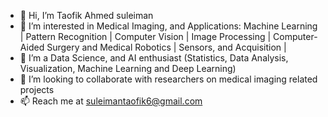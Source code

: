 - 👋 Hi, I’m Taofik Ahmed suleiman
- 👀 I’m interested in Medical Imaging, and Applications: Machine Learning | Pattern Recognition | Computer Vision | Image Processing | Computer-Aided Surgery and Medical Robotics | Sensors, and Acquisition |
- 🌱 I’m a Data Science, and AI enthusiast (Statistics, Data Analysis, Visualization, Machine Learning and Deep Learning)
- 💞️ I’m looking to collaborate with researchers on medical imaging related projects
- 📫 Reach me at suleimantaofik6@gmail.com

<!---
suleimantaofik6/suleimantaofik6 is a ✨ special ✨ repository because its `README.md` (this file) appears on your GitHub profile.
You can click the Preview link to take a look at your changes.
--->

